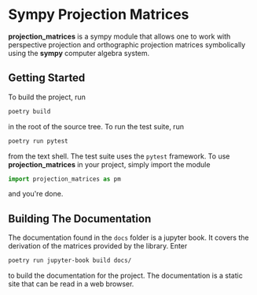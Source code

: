 # Sympy Projection Matrices
**projection_matrices** is a sympy module that allows one to work with perspective projection
and orthographic projection matrices symbolically using the **sympy** computer algebra system.

## Getting Started
To build the project, run 

```bash
poetry build
```

in the root of the source tree. To run the test suite, run

```bash
poetry run pytest
```

from the text shell. The test suite uses the `pytest` framework. To use 
**projection_matrices** in your project, simply import the module

```python
import projection_matrices as pm
```

and you're done.

## Building The Documentation

The documentation found in the `docs` folder is a jupyter book. It covers the 
derivation of the matrices provided by the library. Enter

```bash
poetry run jupyter-book build docs/
```

to build the documentation for the project. The documentation is a static site 
that can be read in a web browser.
